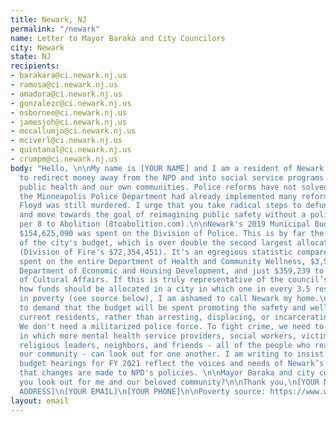 ```yaml
---
title: Newark, NJ
permalink: "/newark"
name: Letter to Mayor Baraka and City Councilors
city: Newark
state: NJ
recipients:
- barakara@ci.newark.nj.us
- ramosa@ci.newark.nj.us
- amadora@ci.newark.nj.us
- gonzalezc@ci.newark.nj.us
- osbornee@ci.newark.nj.us
- jamesjoh@ci.newark.nj.us
- mccallumjo@ci.newark.nj.us
- mciverl@ci.newark.nj.us
- quintanal@ci.newark.nj.us
- crumpm@ci.newark.nj.us
body: "Hello, \n\nMy name is [YOUR NAME] and I am a resident of Newark. I urge you
  to redirect money away from the NPD and into social service programs that will benefit
  public health and our own communities. Police reforms have not solved police violence:
  the Minneapolis Police Department had already implemented many reforms, and George
  Floyd was still murdered. I urge that you take radical steps to defund the police
  and move towards the goal of reimagining public safety without a police department,
  per 8 to Abolition (8toabolition.com).\n\nNewark's 2019 Municipal Budget shows that
  $154,625,090 was spent on the Division of Police. This is by far the largest fraction
  of the city's budget, which is over double the second largest allocation of funds
  (Division of Fire's $72,354,451). It's an egregious statistic compared to $9,407,451
  spent on the entire Department of Health and Community Wellness, $3,504,842 on the
  Department of Economic and Housing Development, and just $359,239 to the Division
  of Cultural Affairs. If this is truly representative of the council’s thoughts on
  how funds should be allocated in a city in which one in every 3.5 residents live
  in poverty (see source below), I am ashamed to call Newark my home.\n\nI am writing
  to demand that the budget will be spent promoting the safety and well-being of Newark's
  current residents, rather than arresting, displacing, or incarcerating my neighbors.
  We don't need a militarized police force. To fight crime, we need to create a space
  in which more mental health service providers, social workers, victim/survivor advocates,
  religious leaders, neighbors, and friends - all of the people who really make up
  our community - can look out for one another. I am writing to insist that the upcoming
  budget hearings for FY 2021 reflect the voices and needs of Newark’s citizens and
  that changes are made to NPD's policies. \n\nMayor Baraka and city councilors, will
  you look out for me and our beloved community?\n\nThank you,\n[YOUR NAME]\n[YOUR
  ADDRESS]\n[YOUR EMAIL]\n[YOUR PHONE]\n\nPoverty source: https://www.welfareinfo.org/poverty-rate/new-jersey/newark#:~:text=The%20poverty%20rate%20in%20Newark%20is%2028.3%25.,line%20in%20the%20last%20year"
layout: email
---
```


